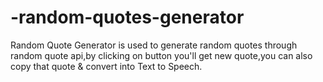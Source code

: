 # -random-quotes-generator
Random Quote Generator is used to generate random quotes through random quote api,by clicking on button 
you'll get new quote,you can also copy that quote & convert into Text to Speech.
